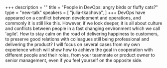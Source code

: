+++
description = ""
title = "People in DevOps: angry birds or fluffy cats?"
type = "new-talk"
speakers = [
        "julia-tkachova",
]
+++
DevOps have appeared on a conflict between development and operations, and commonly it is still like this. However, if we look deeper, it is all about culture and conflicts between people in a fast changing environment which we call 'agile'. How to stay calm on the road of delivering happiness to customers, to preserve good relations with colleagues still being professional and delivering the product? I will focus on several cases from my own experience which will show how to achieve the goal in cooperation with different people and their roles, from your teammate or product owner to senior management, even if you feel yourself on the opposite side.